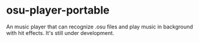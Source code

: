 osu-player-portable
===================

An music player that can recognize .osu files and play music in background with hit effects.
It's still under development.